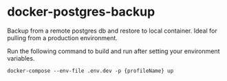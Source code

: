 # docker-postgres-backup

Backup from a remote postgres db and restore to local container. Ideal for pulling from a production environment.

Run the following command to build and run after setting your environment variables.

```
docker-compose --env-file .env.dev -p {profileName} up

